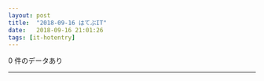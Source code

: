 ```yaml
---
layout: post
title:  "2018-09-16 はてぶIT"
date:   2018-09-16 21:01:26
tags: [it-hotentry]
---
```

0 件のデータあり

<hr>

